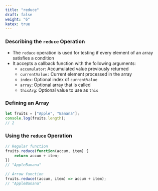 ```yaml
---
title: "reduce"
draft: false
weight: "6"
katex: true
---
```


### Describing the `reduce` Operation
- The `reduce` operation is used for testing if every element of an array satisfies a condition
- It accepts a callback function with the following arguments:
	- `accumulator`: Accumulated value previously returned
	- `currentValue:` Current element processed in the array
	- `index`: Optional index of `currentValue`
	- `array`: Optional array that is called
	- `thisArg`: Optional value to use as `this`

### Defining an Array
```js
let fruits = ["Apple", "Banana"];
console.log(fruits.length);
// 2
```

### Using the `reduce` Operation
```js
// Regular function
fruits.reduce(function(accum, item) {
    return accum + item;
})
// "AppleBanana"

// Arrow function
fruits.reduce((accum, item) => accum + item);
// "AppleBanana"
```
